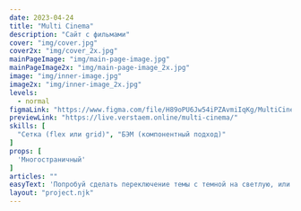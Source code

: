 ```yaml
---
date: 2023-04-24
title: "Multi Cinema"
description: "Сайт с фильмами"
cover: "img/cover.jpg"
cover2x: "img/cover_2x.jpg"
mainPageImage: "img/main-page-image.jpg"
mainPageImage2x: "img/main-page-image_2x.jpg"
image: "img/inner-image.jpg"
image2x: "img/inner-image_2x.jpg"
levels:
  - normal
figmaLink: "https://www.figma.com/file/H89oPU6Jw54iPZAvmiIqKg/MultiCinema?node-id=1%3A493&t=uu0RVVfROHS9MkSb-1"
previewLink: "https://live.verstaem.online/multi-cinema/"
skills: [
  "Сетка (flex или grid)", "БЭМ (компонентный подход)"
]
props: [
  'Многостраничный'
]
articles: ""
easyText: 'Попробуй сделать переключение темы с темной на светлую, или же сделать подгрузку данных из Kinopoisk API'
layout: "project.njk"
---
```

